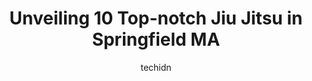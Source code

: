 ---
layout: ampstory
image: https://i0.wp.com/www.depkes.org/wp-content/uploads/2023/06/jiu-jitsu-0-in-springfield-ma-1685800744.jpeg?resize=640,853
author: techidn
featured: false
description: Discover the impressive array of Jiu Jitsu options in Springfield MA, where you can find 10 of the largest Jiu Jitsu establishments in the area. From renowned classics to hidden gems, Spring
title: Unveiling 10 Top-notch Jiu Jitsu in Springfield MA
cover:
   title: Unveiling 10 Top-notch Jiu Jitsu in Springfield MA
   subtitle: Rickpate
   background: https://www.depkes.org/wp-content/uploads/2023/06/jiu-jitsu-0-in-springfield-ma-1685800744.jpeg

pages: 
 - layout: thirds
   top: <h1>#1 Brazilian Jiu Jitsu | Cardio MMA | Kickboxing - TEAM LINK NORTHAMPTON</h1>
   bottom: "<p>I joined Team Link 4 months ago and Ive been impressed with its leadership. Sensei/Coaches are knowledgeable and, more important, they know how to communicate their skil</p>"
   background: https://www.depkes.org/wp-content/uploads/2023/06/jiu-jitsu-1-in-springfield-ma-1685800744.jpeg
   backgroundblur: true
 - layout: thirds
   top: <h1>#2 Team Link Ludlow MA - Brazilian Jiu Jitsu</h1>
   bottom: "<p>Very thorough with the teachings and always willing to work with people. The coaches meet people where theyre at with their skill level and work with them for furthere</p>"
   background: https://www.depkes.org/wp-content/uploads/2023/06/jiu-jitsu-2-in-springfield-ma-1685800745.jpeg
   cta:
      link: https://www.depkes.org/blog/unveiling-10-top-notch-jiu-jitsu-in-springfield-ma/
      text: Unveiling 10 Top-notch Jiu Jitsu in Springfield MA
 - layout: thirds
   top: <h1>#3 Gabriel Gladiator Training Center</h1>
   bottom: "<p>130 Myron St, West Springfield, MA 01089, United States</p>"
   background: https://www.depkes.org/wp-content/uploads/2023/06/jiu-jitsu-3-in-springfield-ma-1685800745.jpeg
   cta:
      link: https://www.depkes.org/blog/unveiling-10-top-notch-jiu-jitsu-in-springfield-ma/
      text: Unveiling 10 Top-notch Jiu Jitsu in Springfield MA
 - layout: thirds
   top: <h1>#4 New England Submission Fighting</h1>
   bottom: "<p>460 West St Suite #11, Amherst, MA 01002, United States</p>"
   background: https://images.unsplash.com/photo-1524169358666-79f22534bc6e?ixlib=rb-4.0.3&ixid=MnwxMjA3fDB8MHxwaG90by1wYWdlfHx8fGVufDB8fHx8&auto=format&fit=crop&w=640&h=853&q=80
   cta:
      link: https://www.depkes.org/blog/unveiling-10-top-notch-jiu-jitsu-in-springfield-ma/
      text: Unveiling 10 Top-notch Jiu Jitsu in Springfield MA
 - layout: thirds
   top: <h1>#5 Fighting Arts Academy</h1>
   bottom: "<p>190 Verge St, Springfield, MA 01129, United States</p>"
   background: https://images.unsplash.com/photo-1553949345-eb786bb3f7ba?ixlib=rb-4.0.3&ixid=MnwxMjA3fDB8MHxwaG90by1wYWdlfHx8fGVufDB8fHx8&auto=format&fit=crop&w=640&h=853&q=80
   cta:
      link: https://www.depkes.org/blog/unveiling-10-top-notch-jiu-jitsu-in-springfield-ma/
      text: Unveiling 10 Top-notch Jiu Jitsu in Springfield MA
 - layout: thirds
   top: <h1>#6 New England Fit And MMA</h1>
   bottom: "<p>321 Albany St, Springfield, MA 01105, United States</p>"
   background: https://images.unsplash.com/photo-1488554378835-f7acf46e6c98?ixlib=rb-4.0.3&ixid=MnwxMjA3fDB8MHxwaG90by1wYWdlfHx8fGVufDB8fHx8&auto=format&fit=crop&w=640&h=853&q=80
   cta:
      link: https://www.depkes.org/blog/unveiling-10-top-notch-jiu-jitsu-in-springfield-ma/
      text: Unveiling 10 Top-notch Jiu Jitsu in Springfield MA
 - layout: thirds
   top: <h1>#7 New City JiuJitsu</h1>
   bottom: "<p>150 Pleasant St, Easthampton, MA 01027, United States</p>"
   background: https://images.unsplash.com/photo-1527066579998-dbbae57f45ce?ixlib=rb-4.0.3&ixid=MnwxMjA3fDB8MHxwaG90by1wYWdlfHx8fGVufDB8fHx8&auto=format&fit=crop&w=640&h=853&q=80
   cta:
      link: https://www.depkes.org/blog/unveiling-10-top-notch-jiu-jitsu-in-springfield-ma/
      text: Unveiling 10 Top-notch Jiu Jitsu in Springfield MA
 - layout: thirds
   middle: Continue reading...
   background: https://images.unsplash.com/photo-1615749413727-825b59a857b5?ixlib=rb-4.0.3&ixid=MnwxMjA3fDB8MHxwaG90by1wYWdlfHx8fGVufDB8fHx8&auto=format&fit=crop&w=640&h=853&q=80
   cta:
      link: https://www.depkes.org/blog/unveiling-10-top-notch-jiu-jitsu-in-springfield-ma/
      text: Unveiling 10 Top-notch Jiu Jitsu in Springfield MA
      
---